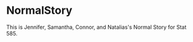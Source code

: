 NormalStory
===========

This is Jennifer, Samantha, Connor, and Natalias's Normal Story for Stat 585.
